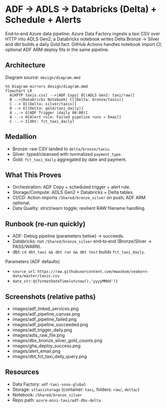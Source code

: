 # ADF → ADLS → Databricks (Delta) + Schedule + Alerts

End‑to‑end Azure data pipeline: Azure Data Factory ingests a taxi CSV over HTTP into ADLS Gen2; a Databricks notebook writes Delta Bronze → Silver and dbt builds a daily Gold fact. GitHub Actions handles notebook import CI; optional ADF ARM deploy fits in the same pipeline.

## Architecture
Diagram source: `design/diagram.mmd`

```mermaid
%% Diagram mirrors design/diagram.mmd
flowchart LR
  A[HTTP taxis.csv] -->|ADF Copy| B[(ADLS Gen2: taxi/raw)]
  B -->|Databricks Notebook| C[(Delta: bronze/taxis)]
  C --> D[(Delta: silver/taxis)]
  D --> E[(Delta: gold/taxi_daily)]
  A -.-> G[ADF Trigger (daily 06:00)]
  A -.-> H[Alert rule: Failed pipeline runs → Email]
  C -.-> I[dbt: fct_taxi_daily]
```

## Medallion
- Bronze: raw CSV landed to `delta/bronze/taxis`.
- Silver: typed/cleansed with normalized `payment_type`.
- Gold: `fct_taxi_daily` aggregated by date and payment.

## What This Proves
- Orchestration: ADF Copy + scheduled trigger + alert rule.
- Storage/Compute: ADLS Gen2 + Databricks + Delta tables.
- CI/CD: Action imports `/Shared/bronze_silver` on push; ADF ARM optional.
- Data Quality: strict/warn toggle; resilient RAW filename handling.

## Runbook (re‑run quickly)
- ADF: Debug pipeline (parameters below) → succeeds.
- Databricks: run `/Shared/bronze_silver` end‑to‑end (Bronze/Silver → PASS/WARN).
- dbt: `cd dbt_taxi && dbt run && dbt test` builds `fct_taxi_daily`.

Parameters (ADF defaults)
- `source_url`: `https://raw.githubusercontent.com/mwaskom/seaborn-data/master/taxis.csv`
- `date_str`: `@{formatDateTime(utcnow(),'yyyyMMdd')}`

## Screenshots (relative paths)
- images/adf_linked_services.png
- images/adf_pipeline_canvas.png
- images/adf_pipeline_failed.png
- images/adf_pipeline_succeeded.png
- images/adf_trigger_daily.png
- images/adls_raw_file.png
- images/dbx_bronze_silver_gold_counts.png
- images/gha_deploy_success.png
- images/alert_email.png
- images/dbt_fct_taxi_daily_query.png

## Resources
- Data Factory: `adf-taxi-sono-global`
- Storage: `sttaxistorage` (container: `taxi`, folders: `raw/`, `delta/`)
- Notebook: `/Shared/bronze_silver`
- Repo path: `azure-mini-taxi/adf-dbx-delta`
